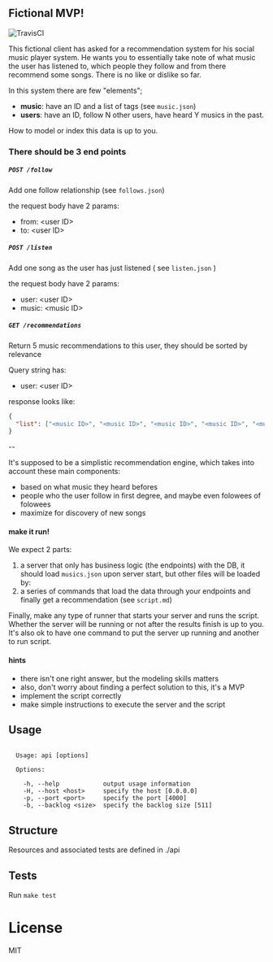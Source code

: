 ## Fictional MVP!
![TravisCI](https://travis-ci.org/betacar/cbc_music.svg?branch=master)

This fictional client has asked for a recommendation system for his social music player system.
He wants you to essentially take note of what music the user has listened to, which people they follow and from there recommend some songs. There is no like or dislike so far.

In this system there are few "elements";

- **music**: have an ID and a list of tags (see `music.json`)
- **users**: have an ID, follow N other users, have heard Y musics in the past.

How to model or index this data is up to you.

### There should be 3 end points

##### `POST /follow`
Add one follow relationship (see `follows.json`)

the request body have 2 params:
- from: \<user ID\>
- to: \<user ID\>

##### `POST /listen`
Add one song as the user has just listened ( see `listen.json` )

the request body have 2 params:
- user: \<user ID\>
- music: \<music ID\>

##### `GET /recommendations`
Return 5 music recommendations to this user, they should be sorted by relevance

Query string has:
- user: \<user ID\>

response looks like:

```json
{
  "list": ["<music ID>", "<music ID>", "<music ID>", "<music ID>", "<music ID>"]
}
```

--

It's supposed to be a simplistic recommendation engine, which takes into account these main components:
- based on what music they heard befores
- people who the user follow in first degree, and maybe even folowees of folowees
- maximize for discovery of new songs

#### make it run!

We expect 2 parts:

1. a server that only has business logic (the endpoints) with the DB, it should load `musics.json` upon server start, but other files will be loaded by:
2. a series of commands that load the data through your endpoints and finally get a recommendation (see `script.md`)

Finally, make any type of runner that starts your server and runs the script. Whether the server will be running or not after the results finish is up to you. It's also ok to have one command to put the server up running and another to run script.

#### hints
- there isn't one right answer, but the modeling skills matters
- also, don't worry about finding a perfect solution to this, it's a MVP
- implement the script correctly
- make simple instructions to execute the server and the script

## Usage

```

  Usage: api [options]

  Options:

    -h, --help            output usage information
    -H, --host <host>     specify the host [0.0.0.0]
    -p, --port <port>     specify the port [4000]
    -b, --backlog <size>  specify the backlog size [511]

```

## Structure

  Resources and associated tests are defined in ./api

##  Tests

  Run `make test`

# License

  MIT
